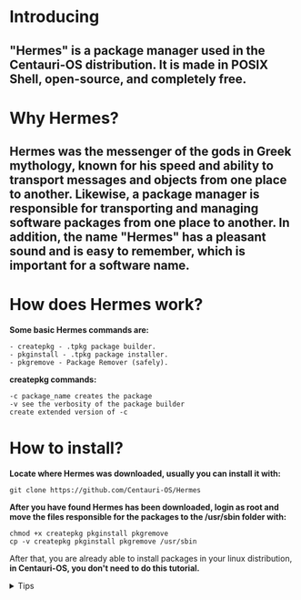 # **Introducing**
## "Hermes" is a package manager used in the Centauri-OS distribution. It is made in POSIX Shell, open-source, and completely free.
# **Why Hermes?**
## Hermes was the messenger of the gods in Greek mythology, known for his speed and ability to transport messages and objects from one place to another. Likewise, a package manager is responsible for transporting and managing software packages from one place to another. In addition, the name "Hermes" has a pleasant sound and is easy to remember, which is important for a software name.
# **How does Hermes work?**
**Some basic Hermes commands are:**
```
- createpkg - .tpkg package builder.
- pkginstall - .tpkg package installer.
- pkgremove - Package Remover (safely).
```
**createpkg commands:**
```
-c package_name creates the package
-v see the verbosity of the package builder
create extended version of -c
```
# How to install?
**Locate where Hermes was downloaded, usually you can install it with:**
```
git clone https://github.com/Centauri-OS/Hermes
```
**After you have found Hermes has been downloaded, login as root and move the files responsible for the packages to the /usr/sbin folder with:**
```
chmod +x createpkg pkginstall pkgremove
cp -v createpkg pkginstall pkgremove /usr/sbin
```
After that, you are already able to install packages in your linux distribution, **in Centauri-OS, you don't need to do this tutorial.**
<details>
<summary>Tips</summary>
To create, install and remove packages you will normally be asked for root access.
</details>
